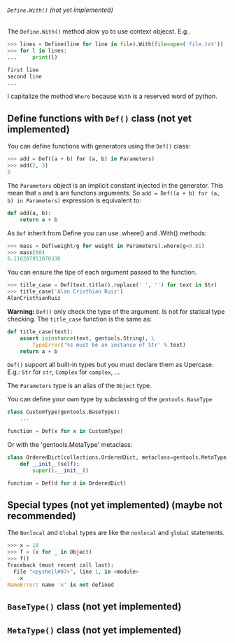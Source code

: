 ###### `Define.With()` (not yet implemented)

The `Define.With()` method alow yo to use context objecst. E.g..

```python
>>> lines = Define(line for line in file).With(file=open('file.txt'))
>>> for l in lines:
...     print(l)

first line
second line
...
```

I capitalize the method `Where` because `With` is a reserved word of python.

## Define functions with `Def()` class (not yet implemented)

You can define functions with generators using the `Def()` class:

```python
>>> add = Def((a + b) for (a, b) in Parameters)
>>> add(2, 3)
5
```

The `Parameters` object is an implicit constant injected in the generator.
This mean that `a` and `b` are functons arguments. So
`add = Def((a + b) for (a, b) in Parameters)` expression is equivalent to:

```python
def add(a, b):
    return a + b
```

As `Def` inherit from Define you can use .where() and .With() methods:

```python
>>> mass = Def(weight/g for weight in Parameters).where(g=9.81)
>>> mass(60)
6.116207951070336
```

You can ensure the tipe of each argument passed to the function.

```python
>>> title_case = Def(text.title().replace(' ', '') for text in Str)
>>> title_case('Alan Cristhian Ruiz')
AlanCristhianRuiz
```

**Warning:** `Def()` only check the type of the argument. Is not for statical
type checking. The `title_case` function is the same as:

```python
def title_case(text):
    assert isinstance(text, gentools.String), \
        TypeError('%s must be an instance of Str' % text)
    return a + b
```

`Def()` support all built-in types but you must declare them as Upercase. E.g.:
`Str` for `str`, `Complex` for `complex`, ...

The `Parameters` type is an alias of the `Object` type.

You can define your own type by subclassing of the `gentools.BaseType`

```python
class CustomType(gentools.BaseType):
    ...

function = Def(x for x in CustomType)
```

Or with the 'gentools.MetaType' metaclass:

```python
class OrderedDict(collections.OrderedDict, metaclass=gentools.MetaType):
    def __init__(self):
        super().__init__()

function = Def(d for d in OrderedDict)
```

## Special types (not yet implemented) (maybe not recommended)

The `Nonlocal` and `Global` types are like the `nonlocal` and `global`
statements.

```python
>>> x = 10
>>> f = (x for _ in Object)
>>> f()
Traceback (most recent call last):
  File "<pyshell#87>", line 1, in <module>
    x
NameError: name 'x' is not defined
```



## `BaseType()` class (not yet implemented)

## `MetaType()` class (not yet implemented)
